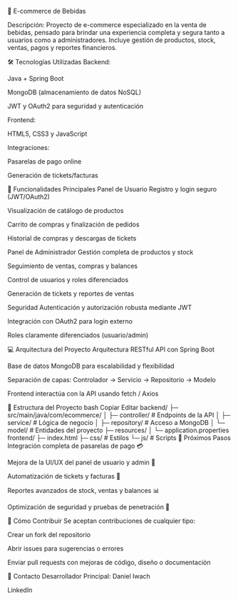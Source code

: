 🍹 E-commerce de Bebidas

Descripción:
Proyecto de e-commerce especializado en la venta de bebidas, pensado para brindar una experiencia completa y segura tanto a usuarios como a administradores. Incluye gestión de productos, stock, ventas, pagos y reportes financieros.

🛠 Tecnologías Utilizadas
Backend:

Java + Spring Boot

MongoDB (almacenamiento de datos NoSQL)

JWT y OAuth2 para seguridad y autenticación

Frontend:

HTML5, CSS3 y JavaScript 


Integraciones:

Pasarelas de pago online

Generación de tickets/facturas


📌 Funcionalidades Principales
Panel de Usuario
Registro y login seguro (JWT/OAuth2)

Visualización de catálogo de productos

Carrito de compras y finalización de pedidos

Historial de compras y descargas de tickets

Panel de Administrador
Gestión completa de productos y stock

Seguimiento de ventas, compras y balances

Control de usuarios y roles diferenciados

Generación de tickets y reportes de ventas

Seguridad
Autenticación y autorización robusta mediante JWT

Integración con OAuth2 para login externo

Roles claramente diferenciados (usuario/admin)

💻 Arquitectura del Proyecto
Arquitectura RESTful API con Spring Boot

Base de datos MongoDB para escalabilidad y flexibilidad

Separación de capas: Controlador → Servicio → Repositorio → Modelo

Frontend interactúa con la API usando fetch / Axios

📂 Estructura del Proyecto
bash
Copiar
Editar
backend/
 ├─ src/main/java/com/ecommerce/
 │    ├─ controller/     # Endpoints de la API
 │    ├─ service/        # Lógica de negocio
 │    ├─ repository/     # Acceso a MongoDB
 │    └─ model/          # Entidades del proyecto
 ├─ resources/
 │    └─ application.properties
frontend/
 ├─ index.html
 ├─ css/                # Estilos
 └─ js/                 # Scripts
🚀 Próximos Pasos
Integración completa de pasarelas de pago 💳

Mejora de la UI/UX del panel de usuario y admin 🎨

Automatización de tickets y facturas 🧾

Reportes avanzados de stock, ventas y balances 📊

Optimización de seguridad y pruebas de penetración 🔐

🤝 Cómo Contribuir
Se aceptan contribuciones de cualquier tipo:

Crear un fork del repositorio

Abrir issues para sugerencias o errores

Enviar pull requests con mejoras de código, diseño o documentación

📧 Contacto
Desarrollador Principal: Daniel Iwach

LinkedIn
